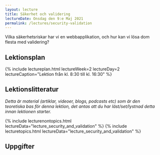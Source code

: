 ```yaml
---
layout: lecture
title: Säkerhet och validering
lectureDate: Onsdag den 9:e Maj 2021
permalink: /lectures/security-validation
---
```


Vilka säkerhetsriskar har vi en webbapplikation, och hur kan vi lösa dom flesta med validering?

## Lektionsplan

{% include lectureplan.html lectureWeek=2 lectureDay=2 lectureCaption="Lektion från kl. 8:30 till kl. 16:30" %}

## Lektionslitteratur
*Detta är material (artiklar, videoer, blogs, podcasts etc) som är den teoretiska bas för denna lektion, det antas att du har läst/set/lystnad detta innan lektionen starter.*

{% include lecturenontopics.html lectureData="lecture_security_and_validation" %}
{% include lecturetopics.html lectureData="lecture_security_and_validation" %}

## Uppgifter
